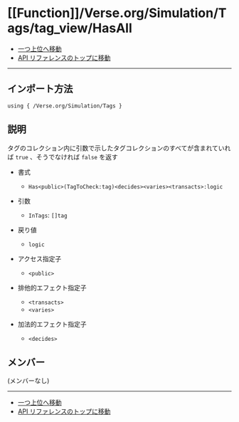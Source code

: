 # [[Function]]/Verse.org/Simulation/Tags/tag_view/HasAll

- [一つ上位へ移動](../main.md)
- [API リファレンスのトップに移動](../../../../../main.md)

---

## インポート方法

```verse
using { /Verse.org/Simulation/Tags }
```

## 説明

タグのコレクション内に引数で示したタグコレクションのすべてが含まれていれば `true` 、そうでなければ `false` を返す

- 書式
  - `Has<public>(TagToCheck:tag)<decides><varies><transacts>:logic`

- 引数
  - `InTags`: `[]tag`

- 戻り値
  - `logic`

- アクセス指定子
  - `<public>`

- 排他的エフェクト指定子
  - `<transacts>`
  - `<varies>`

- 加法的エフェクト指定子
  - `<decides>`

## メンバー

(メンバーなし)

---

- [一つ上位へ移動](../main.md)
- [API リファレンスのトップに移動](../../../../../main.md)
